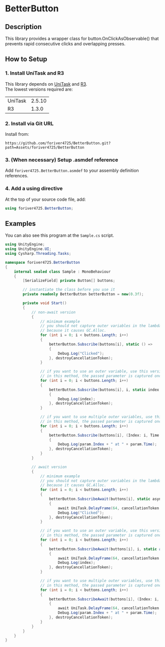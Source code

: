 # BetterButton

## Description
This library provides a wrapper class for button.OnClickAsObservable() that prevents rapid consecutive clicks and overlapping presses.

## How to Setup

### 1. Install UniTask and R3
This library depends on [UniTask](https://github.com/Cysharp/UniTask) and [R3](https://github.com/Cysharp/R3).<br/>
The lowest versions required are:
<table>
    <tr>
        <td>UniTask</td>
        <td>2.5.10</td>
    </tr>
    <tr>
        <td>R3</td>
        <td>1.3.0</td>
    </tr>
</table>

### 2. Install via Git URL
Install from:
```
https://github.com/foriver4725/BetterButton.git?path=Assets/foriver4725/BetterButton
```

### 3. (When necessary) Setup .asmdef reference
Add `foriver4725.BetterButton.asmdef` to your assembly definition references.

### 4. Add a using directive
At the top of your source code file, add:
```cs
using foriver4725.BetterButton;
```

## Examples
You can also see this program at the `Sample.cs` script.
```cs
using UnityEngine;
using UnityEngine.UI;
using Cysharp.Threading.Tasks;

namespace foriver4725.BetterButton
{
    internal sealed class Sample : MonoBehaviour
    {
        [SerializeField] private Button[] buttons;

        // instantiate the class before you use it
        private readonly BetterButton betterButton = new(0.3f);

        private void Start()
        {
            // non-await version
            {
                // minimum example
                // you should not capture outer variables in the lambda expression,
                // because it causes GC.Alloc.
                for (int i = 0; i < buttons.Length; i++)
                {
                    betterButton.Subscribe(buttons[i], static () =>
                    {
                        Debug.Log("Clicked");
                    }, destroyCancellationToken);
                }

                // if you want to use an outer variable, use this version.
                // in this method, the passed parameter is captured once on .Subscribe().
                for (int i = 0; i < buttons.Length; i++)
                {
                    betterButton.Subscribe(buttons[i], i, static index =>
                    {
                        Debug.Log(index);
                    }, destroyCancellationToken);
                }

                // if you want to use multiple outer variables, use this version.
                // in this method, the passed parameter is captured once on .Subscribe().
                for (int i = 0; i < buttons.Length; i++)
                {
                    betterButton.Subscribe(buttons[i], (Index: i, Time: Time.time), static param =>
                    {
                        Debug.Log(param.Index + " at " + param.Time);
                    }, destroyCancellationToken);
                }
            }

            // await version
            {
                // minimum example
                // you should not capture outer variables in the lambda expression,
                // because it causes GC.Alloc.
                for (int i = 0; i < buttons.Length; i++)
                {
                    betterButton.SubscribeAwait(buttons[i], static async ct =>
                    {
                        await UniTask.DelayFrame(64, cancellationToken: ct);
                        Debug.Log("Clicked");
                    }, destroyCancellationToken);
                }

                // if you want to use an outer variable, use this version.
                // in this method, the passed parameter is captured once on .Subscribe().
                for (int i = 0; i < buttons.Length; i++)
                {
                    betterButton.SubscribeAwait(buttons[i], i, static async (index, ct) =>
                    {
                        await UniTask.DelayFrame(64, cancellationToken: ct);
                        Debug.Log(index);
                    }, destroyCancellationToken);
                }

                // if you want to use multiple outer variables, use this version.
                // in this method, the passed parameter is captured once on .Subscribe().
                for (int i = 0; i < buttons.Length; i++)
                {
                    betterButton.SubscribeAwait(buttons[i], (Index: i, Time: Time.time), static async (param, ct) =>
                    {
                        await UniTask.DelayFrame(64, cancellationToken: ct);
                        Debug.Log(param.Index + " at " + param.Time);
                    }, destroyCancellationToken);
                }
            }
        }
    }
}
```